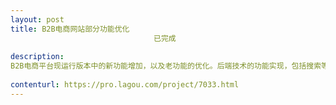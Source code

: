 ```yaml
---                
layout: post       
title: B2B电商网站部分功能优化
                                已完成
           
description: 
B2B电商平台现运行版本中的新功能增加，以及老功能的优化。后端技术的功能实现，包括搜索等功能的逻辑、产品排名逻辑。
     
contenturl: https://pro.lagou.com/project/7033.html      
---                 
```


